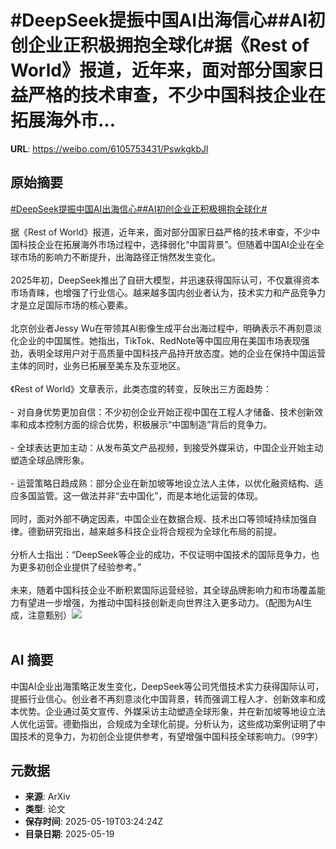 # #DeepSeek提振中国AI出海信心##AI初创企业正积极拥抱全球化#据《Rest of World》报道，近年来，面对部分国家日益严格的技术审查，不少中国科技企业在拓展海外市...

**URL**: https://weibo.com/6105753431/PswkgkbJl

## 原始摘要

<a href="https://m.weibo.cn/search?containerid=231522type%3D1%26t%3D10%26q%3D%23DeepSeek%E6%8F%90%E6%8C%AF%E4%B8%AD%E5%9B%BDAI%E5%87%BA%E6%B5%B7%E4%BF%A1%E5%BF%83%23&amp;extparam=%23DeepSeek%E6%8F%90%E6%8C%AF%E4%B8%AD%E5%9B%BDAI%E5%87%BA%E6%B5%B7%E4%BF%A1%E5%BF%83%23" data-hide=""><span class="surl-text">#DeepSeek提振中国AI出海信心#</span></a><a href="https://m.weibo.cn/search?containerid=231522type%3D1%26t%3D10%26q%3D%23AI%E5%88%9D%E5%88%9B%E4%BC%81%E4%B8%9A%E6%AD%A3%E7%A7%AF%E6%9E%81%E6%8B%A5%E6%8A%B1%E5%85%A8%E7%90%83%E5%8C%96%23&amp;extparam=%23AI%E5%88%9D%E5%88%9B%E4%BC%81%E4%B8%9A%E6%AD%A3%E7%A7%AF%E6%9E%81%E6%8B%A5%E6%8A%B1%E5%85%A8%E7%90%83%E5%8C%96%23" data-hide=""><span class="surl-text">#AI初创企业正积极拥抱全球化#</span></a><br><br>据《Rest of World》报道，近年来，面对部分国家日益严格的技术审查，不少中国科技企业在拓展海外市场过程中，选择弱化“中国背景”。但随着中国AI企业在全球市场的影响力不断提升，出海路径正悄然发生变化。<br><br>2025年初，DeepSeek推出了自研大模型，并迅速获得国际认可，不仅赢得资本市场青睐，也增强了行业信心。越来越多国内创业者认为，技术实力和产品竞争力才是立足国际市场的核心要素。<br><br>北京创业者Jessy Wu在带领其AI影像生成平台出海过程中，明确表示不再刻意淡化企业的中国属性。她指出，TikTok、RedNote等中国应用在美国市场表现强劲，表明全球用户对于高质量中国科技产品持开放态度。她的企业在保持中国运营主体的同时，业务已拓展至美东及东亚地区。<br><br>《Rest of World》文章表示，此类态度的转变，反映出三方面趋势：<br><br>- 对自身优势更加自信：不少初创企业开始正视中国在工程人才储备、技术创新效率和成本控制方面的综合优势，积极展示“中国制造”背后的竞争力。<br><br>- 全球表达更加主动：从发布英文产品视频，到接受外媒采访，中国企业开始主动塑造全球品牌形象。<br><br>- 运营策略日趋成熟：部分企业在新加坡等地设立法人主体，以优化融资结构、适应多国监管。这一做法并非“去中国化”，而是本地化运营的体现。<br><br>同时，面对外部不确定因素，中国企业在数据合规、技术出口等领域持续加强自律。德勤研究指出，越来越多科技企业将合规视为全球化布局的前提。<br><br>分析人士指出：“DeepSeek等企业的成功，不仅证明中国技术的国际竞争力，也为更多初创企业提供了经验参考。”<br><br>未来，随着中国科技企业不断积累国际运营经验，其全球品牌影响力和市场覆盖能力有望进一步增强，为推动中国科技创新走向世界注入更多动力。（配图为AI生成，注意甄别）<img style="" src="https://tvax4.sinaimg.cn/large/006Fd7o3gy1i1kms6st8wj30y80psqug.jpg" referrerpolicy="no-referrer"><br><br>

## AI 摘要

中国AI企业出海策略正发生变化，DeepSeek等公司凭借技术实力获得国际认可，提振行业信心。创业者不再刻意淡化中国背景，转而强调工程人才、创新效率和成本优势。企业通过英文宣传、外媒采访主动塑造全球形象，并在新加坡等地设立法人优化运营。德勤指出，合规成为全球化前提。分析认为，这些成功案例证明了中国技术的竞争力，为初创企业提供参考，有望增强中国科技全球影响力。（99字）

## 元数据

- **来源**: ArXiv
- **类型**: 论文
- **保存时间**: 2025-05-19T03:24:24Z
- **目录日期**: 2025-05-19
